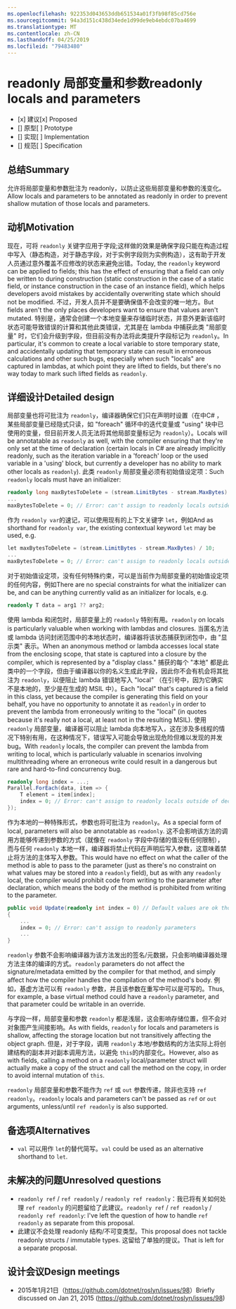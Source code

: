 ```yaml
---
ms.openlocfilehash: 922353d043653ddb651534a01f3fb98f85cd756e
ms.sourcegitcommit: 94a3d151c438d34ede1d99de9eb4ebdc07ba4699
ms.translationtype: MT
ms.contentlocale: zh-CN
ms.lasthandoff: 04/25/2019
ms.locfileid: "79483480"
---
```

# <a name="readonly-locals-and-parameters"></a><span data-ttu-id="850cb-101">readonly 局部变量和参数</span><span class="sxs-lookup"><span data-stu-id="850cb-101">readonly locals and parameters</span></span>

* <span data-ttu-id="850cb-102">[x] 建议</span><span class="sxs-lookup"><span data-stu-id="850cb-102">[x] Proposed</span></span>
* <span data-ttu-id="850cb-103">[] 原型</span><span class="sxs-lookup"><span data-stu-id="850cb-103">[ ] Prototype</span></span>
* <span data-ttu-id="850cb-104">[] 实现</span><span class="sxs-lookup"><span data-stu-id="850cb-104">[ ] Implementation</span></span>
* <span data-ttu-id="850cb-105">[] 规范</span><span class="sxs-lookup"><span data-stu-id="850cb-105">[ ] Specification</span></span>

## <a name="summary"></a><span data-ttu-id="850cb-106">总结</span><span class="sxs-lookup"><span data-stu-id="850cb-106">Summary</span></span>
[summary]: #summary

<span data-ttu-id="850cb-107">允许将局部变量和参数批注为 readonly，以防止这些局部变量和参数的浅变化。</span><span class="sxs-lookup"><span data-stu-id="850cb-107">Allow locals and parameters to be annotated as readonly in order to prevent shallow mutation of those locals and parameters.</span></span>

## <a name="motivation"></a><span data-ttu-id="850cb-108">动机</span><span class="sxs-lookup"><span data-stu-id="850cb-108">Motivation</span></span>
[motivation]: #motivation

<span data-ttu-id="850cb-109">现在，可将 `readonly` 关键字应用于字段;这样做的效果是确保字段只能在构造过程中写入（静态构造，对于静态字段，对于实例字段则为实例构造），这有助于开发人员通过意外覆盖不应修改的状态来避免出错。</span><span class="sxs-lookup"><span data-stu-id="850cb-109">Today, the `readonly` keyword can be applied to fields; this has the effect of ensuring that a field can only be written to during construction (static construction in the case of a static field, or instance construction in the case of an instance field), which helps developers avoid mistakes by accidentally overwriting state which should not be modified.</span></span> <span data-ttu-id="850cb-110">不过，开发人员并不是要确保值不会改变的唯一地方。</span><span class="sxs-lookup"><span data-stu-id="850cb-110">But fields aren't the only places developers want to ensure that values aren't mutated.</span></span> <span data-ttu-id="850cb-111">特别是，通常会创建一个本地变量来存储临时状态，并意外更新该临时状态可能导致错误的计算和其他此类错误，尤其是在 lambda 中捕获此类 "局部变量" 时，它们会升级到字段，但目前没有办法将此类提升字段标记为 `readonly`。</span><span class="sxs-lookup"><span data-stu-id="850cb-111">In particular, it's common to create a local variable to store temporary state, and accidentally updating that temporary state can result in erroneous calculations and other such bugs, especially when such "locals" are captured in lambdas, at which point they are lifted to fields, but there's no way today to mark such lifted fields as `readonly`.</span></span>

## <a name="detailed-design"></a><span data-ttu-id="850cb-112">详细设计</span><span class="sxs-lookup"><span data-stu-id="850cb-112">Detailed design</span></span>
[design]: #detailed-design

<span data-ttu-id="850cb-113">局部变量也将可批注为 `readonly`，编译器确保它们只在声明时设置（在中C# ，某些局部变量已经隐式只读，如 "foreach" 循环中的迭代变量或 "using" 块中已使用的变量，但目前开发人员无法将其他局部变量标记为 `readonly`）。</span><span class="sxs-lookup"><span data-stu-id="850cb-113">Locals will be annotatable as `readonly` as well, with the compiler ensuring that they're only set at the time of declaration (certain locals in C# are already implicitly readonly, such as the iteration variable in a 'foreach' loop or the used variable in a 'using' block, but currently a developer has no ability to mark other locals as `readonly`).</span></span> <span data-ttu-id="850cb-114">此类 `readonly` 局部变量必须有初始值设定项：</span><span class="sxs-lookup"><span data-stu-id="850cb-114">Such `readonly` locals must have an initializer:</span></span>

```csharp
readonly long maxBytesToDelete = (stream.LimitBytes - stream.MaxBytes) / 10;
...
maxBytesToDelete = 0; // Error: can't assign to readonly locals outside of declaration
```

<span data-ttu-id="850cb-115">作为 `readonly var`的速记，可以使用现有的上下文关键字 `let`，例如</span><span class="sxs-lookup"><span data-stu-id="850cb-115">And as shorthand for `readonly var`, the existing contextual keyword `let` may be used, e.g.</span></span>

```csharp
let maxBytesToDelete = (stream.LimitBytes - stream.MaxBytes) / 10;
...
maxBytesToDelete = 0; // Error: can't assign to readonly locals outside of declaration
```

<span data-ttu-id="850cb-116">对于初始值设定项，没有任何特殊约束，可以是当前作为局部变量的初始值设定项的任何内容，例如</span><span class="sxs-lookup"><span data-stu-id="850cb-116">There are no special constraints for what the initializer can be, and can be anything currently valid as an initializer for locals, e.g.</span></span>

```csharp
readonly T data = arg1 ?? arg2;
```

<span data-ttu-id="850cb-117">使用 lambda 和闭包时，局部变量上的 `readonly` 特别有用。</span><span class="sxs-lookup"><span data-stu-id="850cb-117">`readonly` on locals is particularly valuable when working with lambdas and closures.</span></span> <span data-ttu-id="850cb-118">当匿名方法或 lambda 访问封闭范围中的本地状态时，编译器将该状态捕获到闭包中，由 "显示类" 表示。</span><span class="sxs-lookup"><span data-stu-id="850cb-118">When an anonymous method or lambda accesses local state from the enclosing scope, that state is captured into a closure by the compiler, which is represented by a "display class."</span></span>  <span data-ttu-id="850cb-119">捕获的每个 "本地" 都是此类中的一个字段，但由于编译器以你的名义生成此字段，因此你不会有机会将其批注为 `readonly`，以便阻止 lambda 错误地写入 "local" （在引号中，因为它确实不是本地的，至少是在生成的 MSIL 中）。</span><span class="sxs-lookup"><span data-stu-id="850cb-119">Each "local" that's captured is a field in this class, yet because the compiler is generating this field on your behalf, you have no opportunity to annotate it as `readonly` in order to prevent the lambda from erroneously writing to the "local" (in quotes because it's really not a local, at least not in the resulting MSIL).</span></span> <span data-ttu-id="850cb-120">使用 `readonly` 局部变量，编译器可以阻止 lambda 向本地写入，这在涉及多线程的情况下特别有用，在这种情况下，错误写入可能会导致出现危险但难以发现的并发 bug。</span><span class="sxs-lookup"><span data-stu-id="850cb-120">With `readonly` locals, the compiler can prevent the lambda from writing to local, which is particularly valuable in scenarios involving multithreading where an erroneous write could result in a dangerous but rare and hard-to-find concurrency bug.</span></span>

```csharp
readonly long index = ...;
Parallel.ForEach(data, item => {
    T element = item[index];
    index = 0; // Error: can't assign to readonly locals outside of declaration
});
```

<span data-ttu-id="850cb-121">作为本地的一种特殊形式，参数也将可批注为 `readonly`。</span><span class="sxs-lookup"><span data-stu-id="850cb-121">As a special form of local, parameters will also be annotatable as `readonly`.</span></span> <span data-ttu-id="850cb-122">这不会影响该方法的调用方能够传递到参数的方式（就像在 `readonly` 字段中存储的值没有任何限制），而与任何 `readonly` 本地一样，编译器将禁止代码在声明后写入参数，这意味着禁止将方法的主体写入参数。</span><span class="sxs-lookup"><span data-stu-id="850cb-122">This would have no effect on what the caller of the method is able to pass to the parameter (just as there's no constraint on what values may be stored into a `readonly` field), but as with any `readonly` local, the compiler would prohibit code from writing to the parameter after declaration, which means the body of the method is prohibited from writing to the parameter.</span></span>

```csharp
public void Update(readonly int index = 0) // Default values are ok though not required
{
    ...
    index = 0; // Error: can't assign to readonly parameters
    ...
}
```

<span data-ttu-id="850cb-123">`readonly` 参数不会影响编译器为该方法发出的签名/元数据，只会影响编译器处理方法主体的编译的方式。</span><span class="sxs-lookup"><span data-stu-id="850cb-123">`readonly` parameters do not affect the signature/metadata emitted by the compiler for that method, and simply affect how the compiler handles the compilation of the method's body.</span></span> <span data-ttu-id="850cb-124">例如，基虚方法可以有 `readonly` 参数，并且该参数在重写中可以是可写的。</span><span class="sxs-lookup"><span data-stu-id="850cb-124">Thus, for example, a base virtual method could have a `readonly` parameter, and that parameter could be writable in an override.</span></span>

<span data-ttu-id="850cb-125">与字段一样，局部变量和参数 `readonly` 都是浅层，这会影响存储位置，但不会对对象图产生间接影响。</span><span class="sxs-lookup"><span data-stu-id="850cb-125">As with fields, `readonly` for locals and parameters is shallow, affecting the storage location but not transitively affecting the object graph.</span></span> <span data-ttu-id="850cb-126">但是，对于字段，调用 `readonly` 本地/参数结构的方法实际上将创建结构的副本并对副本调用方法，以避免 `this`的内部变化。</span><span class="sxs-lookup"><span data-stu-id="850cb-126">However, also as with fields, calling a method on a `readonly` local/parameter struct will actually make a copy of the struct and call the method on the copy, in order to avoid internal mutation of `this`.</span></span>

<span data-ttu-id="850cb-127">`readonly` 局部变量和参数不能作为 `ref` 或 `out` 参数传递，除非也支持 `ref readonly`。</span><span class="sxs-lookup"><span data-stu-id="850cb-127">`readonly` locals and parameters can't be passed as `ref` or `out` arguments, unless/until `ref readonly` is also supported.</span></span>

## <a name="alternatives"></a><span data-ttu-id="850cb-128">备选项</span><span class="sxs-lookup"><span data-stu-id="850cb-128">Alternatives</span></span>
[alternatives]: #alternatives

- <span data-ttu-id="850cb-129">`val` 可以用作 `let`的替代简写。</span><span class="sxs-lookup"><span data-stu-id="850cb-129">`val` could be used as an alternative shorthand to `let`.</span></span>

## <a name="unresolved-questions"></a><span data-ttu-id="850cb-130">未解决的问题</span><span class="sxs-lookup"><span data-stu-id="850cb-130">Unresolved questions</span></span>
[unresolved]: #unresolved-questions

- <span data-ttu-id="850cb-131">`readonly ref` / `ref readonly` / `readonly ref readonly`：我已将有关如何处理 `ref readonly` 的问题留给了此建议。</span><span class="sxs-lookup"><span data-stu-id="850cb-131">`readonly ref` / `ref readonly` / `readonly ref readonly`: I've left the question of how to handle `ref readonly` as separate from this proposal.</span></span>
- <span data-ttu-id="850cb-132">此建议不会处理 readonly 结构/不可变类型。</span><span class="sxs-lookup"><span data-stu-id="850cb-132">This proposal does not tackle readonly structs / immutable types.</span></span> <span data-ttu-id="850cb-133">这留给了单独的提议。</span><span class="sxs-lookup"><span data-stu-id="850cb-133">That is left for a separate proposal.</span></span>

## <a name="design-meetings"></a><span data-ttu-id="850cb-134">设计会议</span><span class="sxs-lookup"><span data-stu-id="850cb-134">Design meetings</span></span>

- <span data-ttu-id="850cb-135">2015年1月21日（<https://github.com/dotnet/roslyn/issues/98>）</span><span class="sxs-lookup"><span data-stu-id="850cb-135">Briefly discussed on Jan 21, 2015 (<https://github.com/dotnet/roslyn/issues/98>)</span></span>
